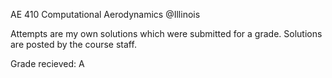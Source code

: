 AE 410 Computational Aerodynamics @Illinois

Attempts are my own solutions which were submitted for a grade. Solutions are posted by the course staff.

Grade recieved: A
